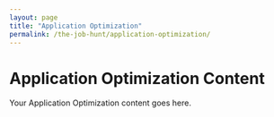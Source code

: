 ```yaml
---
layout: page
title: "Application Optimization"
permalink: /the-job-hunt/application-optimization/
---
```


# Application Optimization Content
Your Application Optimization content goes here.
